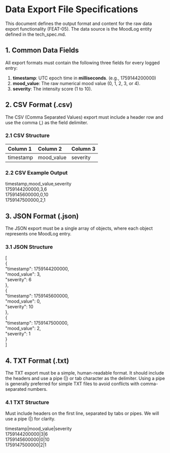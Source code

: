 # **Data Export File Specifications**

This document defines the output format and content for the raw data export functionality (FEAT-05). The data source is the MoodLog entity defined in the tech\_spec.md.

## **1\. Common Data Fields**

All export formats must contain the following three fields for every logged entry:

1. **timestamp**: UTC epoch time in **milliseconds**. (e.g., 1759144200000\)  
2. **mood\_value**: The raw numerical mood value (0, 1, 2, 3, or 4).  
3. **severity**: The intensity score (1 to 10).

## **2\. CSV Format (.csv)**

The CSV (Comma Separated Values) export must include a header row and use the comma (,) as the field delimiter.

### **2.1 CSV Structure**

| Column 1 | Column 2 | Column 3 |
| :---- | :---- | :---- |
| timestamp | mood\_value | severity |

### **2.2 CSV Example Output**

timestamp,mood\_value,severity  
1759144200000,3,6  
1759145600000,0,10  
1759147500000,2,1

## **3\. JSON Format (.json)**

The JSON export must be a single array of objects, where each object represents one MoodLog entry.

### **3.1 JSON Structure**

\[  
  {  
    "timestamp": 1759144200000,  
    "mood\_value": 3,  
    "severity": 6  
  },  
  {  
    "timestamp": 1759145600000,  
    "mood\_value": 0,  
    "severity": 10  
  },  
  {  
    "timestamp": 1759147500000,  
    "mood\_value": 2,  
    "severity": 1  
  }  
\]

## **4\. TXT Format (.txt)**

The TXT export must be a simple, human-readable format. It should include the headers and use a pipe (|) or tab character as the delimiter. Using a pipe is generally preferred for simple TXT files to avoid conflicts with comma-separated numbers.

### **4.1 TXT Structure**

Must include headers on the first line, separated by tabs or pipes. We will use a pipe (|) for clarity.

timestamp|mood\_value|severity  
1759144200000|3|6  
1759145600000|0|10  
1759147500000|2|1  
